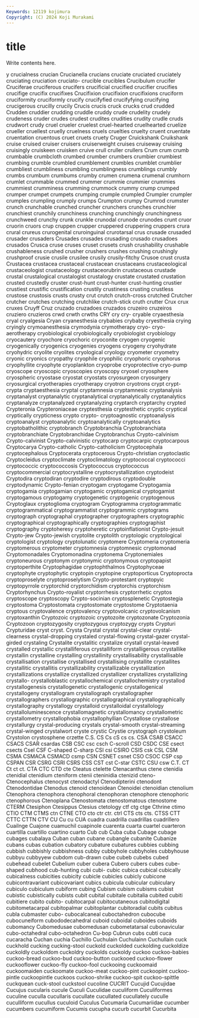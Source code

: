 ```yaml
---
Keywords: 12119 kojimura
Copyright: (C) 2024 Koji Murakami
---
```


# title

Write contents here.



y crucialness crucian Crucianella crucians cruciate cruciated cruciately
cruciating cruciation cruciato- crucible crucibles Crucibulum crucifer Cruciferae cruciferous crucifers
crucificial crucified crucifier crucifies crucifige crucifix crucifixes Crucifixion crucifixion crucifixions
cruciform cruciformity cruciformly crucify crucifyfied crucifyfying crucifying crucigerous crucilly crucily
Crucis crucis cruck crucks crud crudded Crudden cruddier crudding cruddle
cruddy crude crudelity crudely crudeness cruder crudes crudest crudites crudities
crudity crudle cruds crudwort crudy cruel crueler cruelest cruel-hearted cruelhearted
cruelize crueller cruellest cruelly cruelness cruels cruelties cruelty cruent cruentate
cruentation cruentous cruet cruets cruety Cruger Cruickshank Cruikshank cruise cruised
cruiser cruisers cruiserweight cruises cruiseway cruising cruisingly cruiskeen cruisken cruive
crull cruller crullers Crum crum crumb crumbable crumbcloth crumbed crumber
crumbers crumbier crumbiest crumbing crumble crumbled crumblement crumbles crumblet crumblier
crumbliest crumbliness crumbling crumblingness crumblings crumbly crumbs crumbum crumbums crumby
crumen crumena crumenal crumhorn crumlet crummable crummed crummer crummie crummier
crummies crummiest crumminess crumming crummock crummy crump crumped crumper crumpet
crumpets crumping crumple crumpled Crumpler crumpler crumples crumpling crumply crumps
Crumpton crumpy Crumrod crumster crunch crunchable crunched cruncher crunchers crunches
crunchier crunchiest crunchily crunchiness crunching crunchingly crunchingness crunchweed crunchy crunk
crunkle crunodal crunode crunodes crunt cruor cruorin cruors crup cruppen
crupper cruppered cruppering cruppers crura crural crureus crurogenital cruroinguinal crurotarsal
crus crusade crusaded crusader crusaders Crusades crusades crusading crusado crusadoes
crusados Crusca cruse cruses cruset crusets crush crushability crushable crushableness
crushed crusher crushers crushes crushing crushingly crushproof crusie crusile crusilee
crusily crusily-fitchy Crusoe crust crusta Crustacea crustacea crustaceal crustacean crustaceans
crustaceological crustaceologist crustaceology crustaceorubrin crustaceous crustade crustal crustalogical crustalogist crustalogy
crustate crustated crustation crusted crustedly cruster crust-hunt crust-hunter crust-hunting crustier
crustiest crustific crustification crustily crustiness crusting crustless crustose crustosis crusts
crusty crut crutch crutch-cross crutched Crutcher crutcher crutches crutching crutchlike
crutch-stick cruth crutter Crux crux cruxes Cruyff Cruz cruzado cruzadoes
cruzados cruzeiro cruzeiros cruziero cruzieros crwd crwth crwths CRY cry
cry- cryable cryaesthesia cryal cryalgesia Cryan cryanesthesia crybabies crybaby cryesthesia
crying cryingly crymoanesthesia crymodynia crymotherapy cryo- cryo-aerotherapy cryobiological cryobiologically cryobiologist
cryobiology cryocautery cryochore cryochoric cryoconite cryogen cryogenic cryogenically cryogenics cryogenies
cryogens cryogeny cryohydrate cryohydric cryolite cryolites cryological cryology cryometer cryometry
cryonic cryonics cryopathy cryophile cryophilic cryophoric cryophorus cryophyllite cryophyte cryoplankton
cryoprobe cryoprotective cryo-pump cryoscope cryoscopic cryoscopies cryoscopy cryosel cryosphere cryospheric
cryostase cryostat cryostats cryosurgeon cryosurgery cryosurgical cryotherapies cryotherapy cryotron cryotrons
crypt crypt- crypta cryptaesthesia cryptal cryptamnesia cryptamnesic cryptanalysis cryptanalyst cryptanalytic
cryptanalytical cryptanalytically cryptanalytics cryptanalyze cryptanalyzed cryptanalyzing cryptarch cryptarchy crypted Crypteronia
Crypteroniaceae cryptesthesia cryptesthetic cryptic cryptical cryptically crypticness crypto crypto- cryptoagnostic
cryptoanalysis cryptoanalyst cryptoanalytic cryptoanalytically cryptoanalytics cryptobatholithic cryptobranch Cryptobranchia Cryptobranchiata cryptobranchiate
Cryptobranchidae Cryptobranchus Crypto-calvinism Crypto-calvinist Crypto-calvinistic cryptocarp cryptocarpic cryptocarpous Cryptocarya Crypto-catholic
Crypto-catholicism Cryptocephala cryptocephalous Cryptocerata cryptocerous Crypto-christian cryptoclastic Cryptocleidus cryptoclimate cryptoclimatology
cryptococcal cryptococci cryptococcic cryptococcosis Cryptococcus cryptococcus cryptocommercial cryptocrystalline cryptocrystallization cryptodeist
Cryptodira cryptodiran cryptodire cryptodirous cryptodouble cryptodynamic Crypto-fenian cryptogam cryptogame Cryptogamia
cryptogamia cryptogamian cryptogamic cryptogamical cryptogamist cryptogamous cryptogamy cryptogenetic cryptogenic cryptogenous
Cryptoglaux cryptoglioma cryptogram Cryptogramma cryptogrammatic cryptogrammatical cryptogrammatist cryptogrammic cryptograms cryptograph
cryptographal cryptographer cryptographers cryptographic cryptographical cryptographically cryptographies cryptographist cryptography cryptoheresy
cryptoheretic cryptoinflationist Crypto-jesuit Crypto-jew Crypto-jewish cryptolite cryptolith cryptologic cryptological cryptologist
cryptology cryptolunatic cryptomere Cryptomeria cryptomeria cryptomerous cryptometer cryptomnesia cryptomnesic cryptomonad
Cryptomonadales Cryptomonadina cryptonema Cryptonemiales cryptoneurous cryptonym cryptonymic cryptonymous cryptopapist cryptoperthite
Cryptophagidae cryptophthalmos Cryptophyceae cryptophyte cryptophytic cryptopin cryptopine cryptoporticus Cryptoprocta cryptoproselyte
cryptoproselytism Crypto-protestant cryptopyic cryptopyrrole cryptorchid cryptorchidism cryptorchis cryptorchism Cryptorhynchus Crypto-royalist
cryptorrhesis cryptorrhetic cryptos cryptoscope cryptoscopy Crypto-socinian cryptosplenetic Cryptostegia cryptostoma Cryptostomata
cryptostomate cryptostome Cryptotaenia cryptous cryptovalence cryptovalency cryptovolcanic cryptovolcanism cryptoxanthin Cryptozoic
cryptozoic cryptozoite cryptozonate Cryptozonia Cryptozoon cryptozygosity cryptozygous cryptozygy crypts Crypturi
Crypturidae cryst cryst. Crysta Crystal crystal crystal-clear crystal-clearness crystal-dropping crystaled
crystal-flowing crystal-gazer crystal-girded crystaling Crystalite crystalitic crystalize crystall crystal-leaved crystalled
crystallic crystalliferous crystalliform crystalligerous crystallike crystallin crystalline crystalling crystallinity crystallisability
crystallisable crystallisation crystallise crystallised crystallising crystallite crystallites crystallitic crystallitis crystallizability
crystallizable crystallization crystallizations crystallize crystallized crystallizer crystallizes crystallizing crystallo- crystalloblastic
crystallochemical crystallochemistry crystallod crystallogenesis crystallogenetic crystallogenic crystallogenical crystallogeny crystallogram crystallograph
crystallographer crystallographers crystallographic crystallographical crystallographically crystallography crystallogy crystalloid crystalloidal crystallology
crystalloluminescence crystallomagnetic crystallomancy crystallometric crystallometry crystallophobia crystallophyllian Crystallose crystallose crystallurgy
crystal-producing crystals crystal-smooth crystal-streaming crystal-winged crystalwort cryste crystic Crystie crystograph
crystoleum Crystolon crystosphene crzette C.S. CS Cs cS cs cs.
CSA CSAB CSACC CSACS CSAR csardas CSB CSC csc csch
C-scroll CSD CSDC CSE csect csects Csel CSF C-shaped C-sharp
CSI csi CSIRO CSIS csk CSL CSM CSMA CSMACA CSMACD
csmp CSN CSNET csnet CSO CSOC CSP csp CSPAN CSR
CSRG CSRI CSRS CSS CST cst C-star CSTC CSU csw
C.T. CT Ct ct ct. CTA CTC CTD cte Cteatus
ctelette Ctenacanthus ctene ctenidia ctenidial ctenidium cteniform ctenii cteninidia ctenizid
cteno- Ctenocephalus ctenocyst ctenodactyl Ctenodipterini ctenodont Ctenodontidae Ctenodus ctenoid ctenoidean
Ctenoidei ctenoidian ctenolium Ctenophora ctenophora ctenophoral ctenophoran ctenophore ctenophoric ctenophorous
Ctenoplana Ctenostomata ctenostomatous ctenostome CTERM Ctesiphon Ctesippus Ctesius ctetology ctf
ctg ctge Cthrine ctimo CTIO CTM CTMS ctn CTNE CTO
cto ctr ctr. ctrl CTS cts cts. CTSS CTT CTTC
CTTN CTV CU Cu cu CUA cuadra cuadrilla cuadrillas cuadrillero
Cuailnge Cuajone cuamuchil cuapinole cuarenta cuarta cuartel cuarteron cuartilla cuartillo
cuartino cuarto Cub cub Cuba cuba Cubage cubage cubages cubalaya
Cuban cuban cubane cubangle cubanite Cubanize cubans cubas cubation cubatory
cubature cubatures cubbies cubbing cubbish cubbishly cubbishness cubby cubbyhole cubbyholes
cubbyhouse cubbyu cubbyyew cubdom cub-drawn cube cubeb cubebs cubed cubehead
cubelet Cubelium cuber cubera Cubero cubers cubes cube-shaped cubhood cub-hunting
cubi cubi- cubic cubica cubical cubically cubicalness cubicities cubicity cubicle
cubicles cubicly cubicone cubicontravariant cubicovariant cubics cubicula cubicular cubiculary cubiculo
cubiculum cubiform cubing Cubism cubism cubisms cubist cubistic cubistically cubists
cubit cubital cubitale cubitalia cubited cubiti cubitiere cubito cubito- cubitocarpal
cubitocutaneous cubitodigital cubitometacarpal cubitopalmar cubitoplantar cubitoradial cubits cubitus cubla cubmaster
cubo- cubocalcaneal cuboctahedron cubocube cubocuneiform cubododecahedral cuboid cuboidal cuboides cuboids
cubomancy Cubomedusae cubomedusan cubometatarsal cubonavicular cubo-octahedral cubo-octahedron Cu-bop Cubrun cubs
cubti cuca cucaracha Cuchan cuchia Cuchillo Cuchulain Cuchulainn Cuchullain cuck
cuckhold cucking cucking-stool cuckold cuckolded cuckolding cuckoldize cuckoldly cuckoldom cuckoldry
cuckolds cuckoldy cuckoo cuckoo-babies cuckoo-bread cuckoo-bud cuckoo-button cuckooed cuckoo-flower cuckooflower
cuckoo-fly cuckoo-fool cuckooing cuckoomaid cuckoomaiden cuckoomate cuckoo-meat cuckoo-pint cuckoopint cuckoo-pintle
cuckoopintle cuckoos cuckoo-shrike cuckoo-spit cuckoo-spittle cuckquean cuck-stool cuckstool cucoline CUCRIT
Cucujid Cucujidae Cucujus cucularis cucule Cuculi Cuculidae cuculiform Cuculiformes cuculine
cuculla cucullaris cucullate cucullated cucullately cuculle cuculliform cucullus cuculoid Cuculus
Cucumaria Cucumariidae cucumber cucumbers cucumiform Cucumis cucupha cucurb cucurbit Cucurbita
